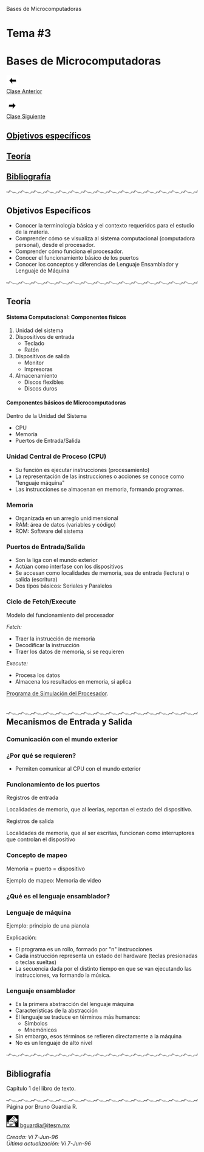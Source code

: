  Bases de Microcomputadoras

Tema #3
=======

Bases de Microcomputadoras
==========================

[![Sesión Anterior](../../images/anterior.gif)  
Clase Anterior](clase02.md)

[![Sesión Siguiente](../../images/sigue.gif)  
Clase Siguiente](../Temas/clase04.md)

[Objetivos específicos](#objetivo)
----------------------------------

[Teoría](#teoria)
-----------------

[Bibliografía](#biblio)
-----------------------

![](../../images/waveline.gif)

Objetivos Específicos
---------------------

*   Conocer la terminología básica y el contexto requeridos para el estudio de la materia.
*   Comprender cómo se visualiza al sistema computacional (computadora personal), desde el procesador.
*   Comprender cómo funciona el procesador.
*   Conocer el funcionamiento básico de los puertos
*   Conocer los conceptos y diferencias de Lenguaje Ensamblador y Lenguaje de Máquina

![](../../images/waveline.gif)

Teoría
------

#### Sistema Computacional: Componentes físicos

1.  Unidad del sistema
2.  Dispositivos de entrada
    *   Teclado
    *   Ratón
3.  Dispositivos de salida
    *   Monitor
    *   Impresoras
4.  Almacenamiento
    *   Discos flexibles
    *   Discos duros

#### Componentes básicos de Microcomputadoras

Dentro de la Unidad del Sistema

*   CPU
*   Memoria
*   Puertos de Entrada/Salida

### Unidad Central de Proceso (CPU)

*   Su función es ejecutar instrucciones (procesamiento)
*   La representación de las instrucciones o acciones se conoce como "lenguaje máquina"
*   Las instrucciones se almacenan en memoria, formando programas.

### Memoria

*   Organizada en un arreglo unidimensional
*   RAM: área de datos (variables y código)
*   ROM: Software del sistema

### Puertos de Entrada/Salida

*   Son la liga con el mundo exterior
*   Actúan como interfase con los dispositivos
*   Se accesan como localidades de memoria, sea de entrada (lectura) o salida (escritura)
*   Dos tipos básicos: Seriales y Paralelos

### Ciclo de Fetch/Execute

Modelo del funcionamiento del procesador

_Fetch:_

*   Traer la instrucción de memoria
*   Decodificar la instrucción
*   Traer los datos de memoria, si se requieren

_Execute:_

*   Procesa los datos
*   Almacena los resultados en memoria, si aplica

[Programa de Simulación del Procesador](../download/fetch.zip).

![](../../images/waveline.gif)Mecanismos de Entrada y Salida
------------------------------------------------------------

### Comunicación con el mundo exterior

### ¿Por qué se requieren?

*   Permiten comunicar al CPU con el mundo exterior

### Funcionamiento de los puertos

Registros de entrada

Localidades de memoria, que al leerlas, reportan el estado del dispositivo.

Registros de salida

Localidades de memoria, que al ser escritas, funcionan como interruptores que controlan el dispositivo

### Concepto de mapeo

Memoria = puerto = dispositivo

Ejemplo de mapeo: Memoria de video

### ¿Qué es el lenguaje ensamblador?

### Lenguaje de máquina

Ejemplo: principio de una pianola

Explicación:

*   El programa es un rollo, formado por "n" instrucciones
*   Cada instrucción representa un estado del hardware (teclas presionadas o teclas sueltas)
*   La secuencia dada por el distinto tiempo en que se van ejecutando las instrucciones, va formando la música.

### Lenguaje ensamblador

*   Es la primera abstracción del lenguaje máquina
*   Características de la abstracción
*   El lenguaje se traduce en términos más humanos:
    *   Símbolos
    *   Mnemónicos
*   Sin embargo, esos términos se refieren directamente a la máquina
*   No es un lenguaje de alto nivel

![](../../images/waveline.gif)

Bibliografía
------------

Capítulo 1 del libro de texto.

![](../../images/waveline.gif) Página por Bruno Guardia R.

 [![Correo](../../images/mail.gif) bguardia@itesm.mx](mailto:bguardia@campus.ccm.itesm.mx)

_Creada: Vi 7-Jun-96_  
_Última actualización: Vi 7-Jun-96_